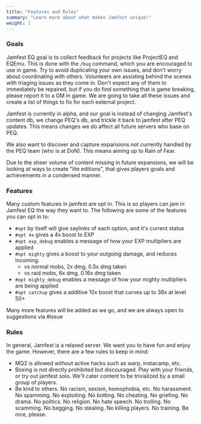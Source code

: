 ```yaml
---
title: "Features and Rules"
summary: "Learn more about what makes Jamfest unique!"
weight: 1
---
```


### Goals

Jamfest EQ goal is to collect feedback for projects like ProjectEQ and EQEmu. This is done with the `/bug` command, which you are encouraged to use in game. Try to avoid duplicating your own issues, and don't worry about coordinating with others. Volunteers are assisting behind the scenes with triaging issues as they come in. Don't expect any of them to immediately be repaired, but if you do find something that is game breaking, please report it to a GM in game. We are going to take all these issues and create a list of things to fix for each external project.

Jamfest is currently in alpha, and our goal is instead of changing Jamfest's content db, we change PEQ's db, and trickle it back to jamfest after PEQ updates. This means changes we do affect all future servers who base on PEQ.

We also want to discover and capture expansions not currently handled by the PEQ team (who is at DoN). This means aiming up to Rain of Fear.

Due to the sheer volume of content missing in future expansions, we will be looking at ways to create "lite editions", that gives players goals and achievements in a condensed manner.

### Features

Many custom features in jamfest are opt in. This is so players can jam in Jamfest EQ the way they want to. The following are some of the features you can opt in to:

- `#opt` by itself will give saylinks of each option, and it's current status
- `#opt 4x` gives a 4x boost to EXP
- `#opt exp_debug` enables a message of how your EXP multipliers are applied
- `#opt mighty` gives a boost to your outgoing damage, and reduces incoming.   
    - vs normal mobs, 2x dmg, 0.5x dmg taken
    - vs raid mobs, 6x dmg, 0.16x dmg taken
- `#opt mighty_debug` enables a message of how your mighty multipliers are being applied
- `#opt catchup` gives a additive 10x boost that curves up to 38x at level 50+  

Many more features will be added as we go, and we are always open to suggestions via #issue

### Rules

In general, Jamfest is a relaxed server. We want you to have fun and enjoy the game. However, there are a few rules to keep in mind:

- MQ2 is allowed without active hacks such as warp, instacamp, etc.
- Boxing is not directly prohibited but discouraged. Play with your friends, or try out jamfest solo. We'll cater content to be trivialized by a small group of players.
- Be kind to others. No racism, sexism, homophobia, etc. No harassment. No spamming. No exploiting. No botting. No cheating. No griefing. No drama. No politics. No religion. No hate speech. No trolling. No scamming. No begging. No stealing. No killing players. No training. Be nice, please.
